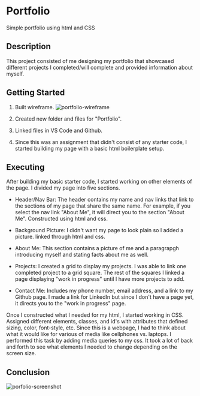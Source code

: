 # Portfolio

Simple portfolio using html and CSS 

## Description

This project consisted of me designing my portfolio that showcased different projects I completed/will complete and provided information about myself.

## Getting Started

1. Built wireframe.
     ![portfolio-wireframe](https://github.com/DiamondSClements/portfolio/assets/143464442/18640203-4165-4286-afb2-6290abd80ee1)

3. Created new folder and files for "Portfolio".
4. Linked files in VS Code and Github.
2. Since this was an assignment that didn't consist of any starter code, I started building my page with a basic html boilerplate setup.

## Executing

After building my basic starter code, I started working on other elements of the page. I divided my page into five sections.
    
* Header/Nav Bar: The header contains my name and nav links that link to the sections of my page that share the same name. For example, if you select the nav link "About Me", it will direct you to the section "About Me". Constructed using html and css.

* Background Picture: I didn't want my page to look plain so I added a picture. linked through html and css.

* About Me: This section contains a picture of me and a paragrapgh introducing myself and stating facts about me as well.

* Projects: I created a grid to display my projects. I was able to link one completed project to a grid square. The rest of the squares I linked a page displaying "work in progress" until I have more projects to add.

* Contact Me: Includes my phone number, email address, and a link to my Github page. I made a link for LinkedIn but since I don't have a page yet, it directs you to the "work in progress" page.

Once I constructed what I needed for my html, I started working in CSS. Assigned different elements, classes, and id's with attributes that defined sizing, color, font-style, etc. Since this is a webpage, I had to think about what it would like for various of media like cellphones vs. laptops. I performed this task by adding media queries to my css. It took a lot of back and forth to see what elements I needed to change depending on the screen size.

## Conclusion

![porfolio-screenshot](https://github.com/DiamondSClements/portfolio/assets/143464442/41eaa8ed-83a7-46e3-847b-6978d2e693ce)





